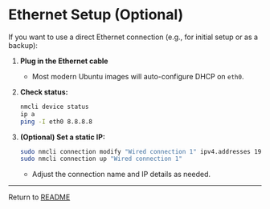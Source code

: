 # Ethernet Setup (Optional)

If you want to use a direct Ethernet connection (e.g., for initial setup or as a backup):

1. **Plug in the Ethernet cable**
   - Most modern Ubuntu images will auto-configure DHCP on `eth0`.

2. **Check status:**
   ```sh
   nmcli device status
   ip a
   ping -I eth0 8.8.8.8
   ```

3. **(Optional) Set a static IP:**
   ```sh
   sudo nmcli connection modify "Wired connection 1" ipv4.addresses 192.168.1.100/24 ipv4.gateway 192.168.1.1 ipv4.dns 8.8.8.8 ipv4.method manual
   sudo nmcli connection up "Wired connection 1"
   ```
   - Adjust the connection name and IP details as needed.

---
Return to [README](../README.md)
